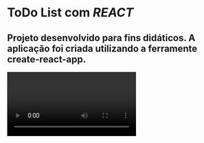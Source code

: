 # ToDo List com _REACT_

## Projeto desenvolvido para fins didáticos. A aplicação foi criada utilizando a ferramente create-react-app.

![video](/public/ToDO.mov)
